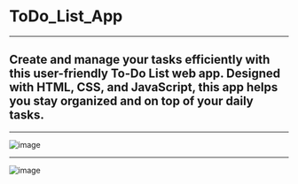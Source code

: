 # ToDo_List_App

-------

## Create and manage your tasks efficiently with this user-friendly To-Do List web app. Designed with HTML, CSS, and JavaScript, this app helps you stay organized and on top of your daily tasks.

-------
![image](https://github.com/SatishKumar75/ToDo_List_App/assets/106571472/a0fee159-8b82-4da3-8e9f-d9d326d5003a)

-----

![image](https://github.com/SatishKumar75/ToDo_List_App/assets/106571472/e897ea98-860d-4b05-9eb0-f41eff066257)

